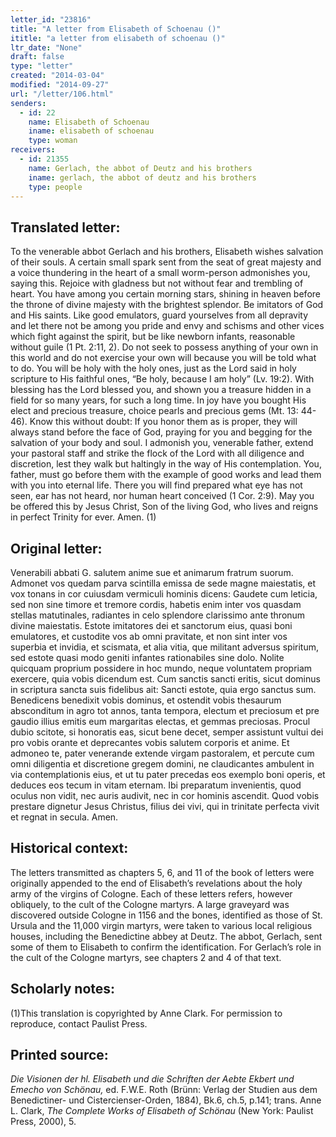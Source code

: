 ```yaml
---
letter_id: "23816"
title: "A letter from Elisabeth of Schoenau ()"
ititle: "a letter from elisabeth of schoenau ()"
ltr_date: "None"
draft: false
type: "letter"
created: "2014-03-04"
modified: "2014-09-27"
url: "/letter/106.html"
senders:
  - id: 22
    name: Elisabeth of Schoenau
    iname: elisabeth of schoenau
    type: woman
receivers:
  - id: 21355
    name: Gerlach, the abbot of Deutz and his brothers
    iname: gerlach, the abbot of deutz and his brothers
    type: people
---
```

<h2> Translated letter:</h2>To the venerable abbot Gerlach and his brothers, Elisabeth wishes salvation of their souls.
A certain small spark sent from the seat of great majesty and a voice thundering in the heart of a small worm-person admonishes you, saying this.  Rejoice with gladness but not without fear and trembling of heart.  You have among you certain morning stars, shining in heaven before the throne of divine majesty with the brightest splendor.  Be imitators of God and His saints.  Like good emulators, guard yourselves from all depravity and let there not be among you pride and envy and schisms and other vices which fight against the spirit, but be like newborn infants, reasonable without guile (1 Pt. 2:11, 2).  Do not seek to possess anything of your own in this world and do not exercise your own will because you will be told what to do.  You will be holy with the holy ones, just as the Lord said in holy scripture to His faithful ones, “Be holy, because I am holy” (Lv. 19:2).  With blessing has the Lord blessed you, and shown you a treasure hidden in a field for so many years, for such a long time.  In joy have you bought His elect and precious treasure, choice pearls and precious gems (Mt. 13: 44-46).  Know this without doubt:  If you honor them as is proper, they will always stand before the face of God, praying for you and begging for the salvation of your body and soul.
I admonish you, venerable father, extend your pastoral staff and strike the flock of the Lord with all diligence and discretion, lest they walk but haltingly in the way of His contemplation.  You, father, must go before them with the example of good works and lead them with you into eternal life.  There you will find prepared what eye has not seen, ear has not heard, nor human heart conceived (1 Cor. 2:9).  May you be offered this by Jesus Christ, Son of the living God, who lives and reigns in perfect Trinity for ever.  Amen. (1)
<h2 class="mt-4"> Original letter:</h2>Venerabili abbati G. salutem anime sue et animarum fratrum suorum.  Admonet vos quedam parva scintilla emissa de sede magne maiestatis, et vox tonans in cor cuiusdam vermiculi hominis dicens:  Gaudete cum leticia, sed non sine timore et tremore cordis, habetis enim inter vos quasdam stellas matutinales, radiantes in celo splendore clarissimo ante thronum divine maiestatis.  Estote imitatores dei et sanctorum eius, quasi boni emulatores, et custodite vos ab omni pravitate, et non sint inter vos superbia et invidia, et scismata, et alia vitia, que militant adversus spiritum, sed estote quasi modo geniti infantes rationabiles sine dolo.  Nolite quicquam proprium possidere in hoc mundo, neque voluntatem propriam exercere, quia vobis dicendum est.  Cum sanctis sancti eritis, sicut dominus in scriptura sancta suis fidelibus ait:  Sancti estote, quia ergo sanctus sum.  Benedicens benedixit vobis dominus, et ostendit vobis thesaurum absconditum in agro tot annos, tanta tempora, electum et preciosum et pre gaudio illius emitis eum margaritas electas, et gemmas preciosas.  Procul dubio scitote, si honoratis eas, sicut bene decet, semper assistunt vultui dei pro vobis orante et deprecantes vobis salutem corporis et anime.  Et admoneo te, pater venerande extende virgam pastoralem, et percute cum omni diligentia et discretione gregem domini, ne claudicantes ambulent in via contemplationis eius, et ut tu pater precedas eos exemplo boni operis, et deduces eos tecum in vitam eternam.  Ibi preparatum invenientis, quod oculus non vidit, nec auris audivit, nec in cor hominis ascendit.  Quod vobis prestare dignetur Jesus Christus, filius dei vivi, qui in trinitate perfecta vivit et regnat in secula.  Amen.
<h2 class="mt-4"> Historical context:</h2>The letters transmitted as chapters 5, 6, and 11 of the book of letters were originally appended to the end of Elisabeth’s revelations about the holy army of the virgins of Cologne.  Each of these letters refers, however obliquely, to the cult of the Cologne martyrs.  A large graveyard was discovered outside Cologne in 1156 and the bones, identified as those of St. Ursula and the 11,000 virgin martyrs, were taken to various local religious houses, including the Benedictine abbey at Deutz.  The abbot, Gerlach, sent some of them to Elisabeth to confirm the identification.  For Gerlach’s role in the cult of the Cologne martyrs, see chapters 2 and 4 of that text.
<h2 class="mt-4"> Scholarly notes:</h2>(1)This translation is copyrighted by Anne Clark.  For permission to reproduce, contact Paulist Press.
<h2 class="mt-4"> Printed source:</h2><p><em>Die Visionen der hl. Elisabeth und die Schriften der Aebte Ekbert und Emecho von Schönau,</em> ed. F.W.E. Roth (Brünn: Verlag der Studien aus dem Benedictiner- und Cistercienser-Orden, 1884), Bk.6, ch.5, p.141; trans. Anne L. Clark, <em>The Complete Works of Elisabeth of Schönau</em> (New York: Paulist Press, 2000), 5.</p>